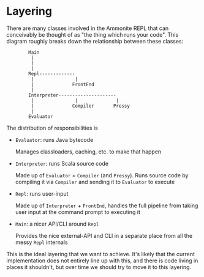 Layering
========

There are many classes involved in the Ammonite REPL that can conceivably be
thought of as "the thing which runs your code". This diagram roughly breaks
down the relationship between these classes:

```
        Main
         |
         |
         |
        Repl-------------
         |               |
         |              FrontEnd
         |
        Interpreter---------------------
         |               |              |
         |              Compiler       Pressy
         |
        Evaluator
```

The distribution of responsibilities is

- `Evaluator`: runs Java bytecode

  Manages classloaders, caching, etc. to make that happen

- `Interpreter`: runs Scala source code
  
  Made up of `Evaluator` + `Compiler` (and `Pressy`). Runs source code by 
  compiling it via `Compiler` and sending it to `Evaluator` to execute 
 
- `Repl`: runs user-input

  Made up of `Interpreter` + `FrontEnd`, handles the full pipeline from taking
  user input at the command prompt to executing it 

- `Main`: a nicer API/CLI around `Repl`

  Provides the nice external-API and CLI in a separate place from all the 
  messy `Repl` internals
  
  
This is the ideal layering that we want to achieve. It's likely that the 
current implementation does not entirely line up with this, and there is code
living in places it shouldn't, but over time we should try to move it to this
layering.